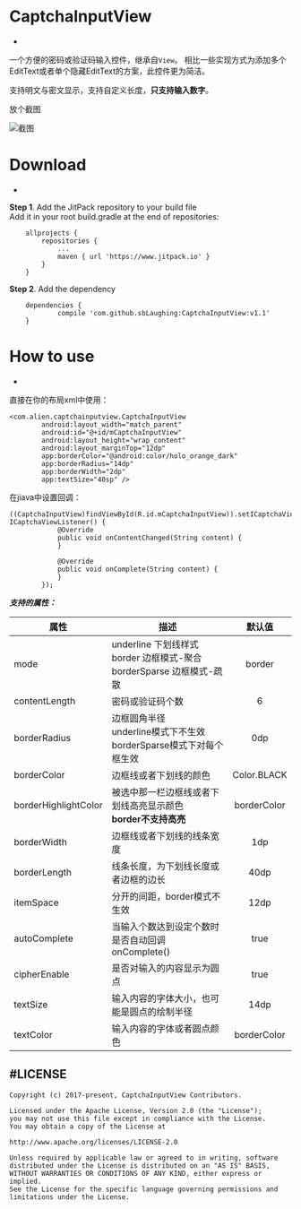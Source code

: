 # CaptchaInputView
-

一个方便的密码或验证码输入控件，继承自`View`。
相比一些实现方式为添加多个EditText或者单个隐藏EditText的方案，此控件更为简洁。

支持明文与密文显示，支持自定义长度，**只支持输入数字**。

放个截图




![截图](http://upload-images.jianshu.io/upload_images/787640-4e9ad7d9e212a6fe.png?imageMogr2/auto-orient/strip%7CimageView2/2/w/1240)

# Download
-

**Step 1**. Add the JitPack repository to your build file<br/>Add it in your root build.gradle at the end of repositories:

```
	allprojects {
		repositories {
			...
			maven { url 'https://www.jitpack.io' }
		}
	}
```

**Step 2**. Add the dependency

```
	dependencies {
	        compile 'com.github.sbLaughing:CaptchaInputView:v1.1'
	}

```
# How to use
-
直接在你的布局xml中使用：

```
<com.alien.captchainputview.CaptchaInputView
        android:layout_width="match_parent"
        android:id="@+id/mCaptchaInputView"
        android:layout_height="wrap_content"
        android:layout_marginTop="12dp"
        app:borderColor="@android:color/holo_orange_dark"
        app:borderRadius="14dp"
        app:borderWidth="2dp"
        app:textSize="40sp" />
```

在jiava中设置回调：

```
((CaptchaInputView)findViewById(R.id.mCaptchaInputView)).setICaptchaViewListener(new ICaptchaViewListener() {
            @Override
            public void onContentChanged(String content) {
            }

            @Override
            public void onComplete(String content) {
            }
        });

```



***支持的属性：***


| 属性       | 描述         | 默认值|
| --------- |-------------| :-------:|
| mode      | underline  下划线样式<br/> border 边框模式-聚合<br>borderSparse 边框模式-疏散| border
| contentLength|密码或验证码个数|6
| borderRadius | 边框圆角半径<br>underline模式下不生效<br>borderSparse模式下对每个框生效      | 0dp
| borderColor | 边框线或者下划线的颜色     | Color.BLACK
| borderHighlightColor | 被选中那一栏边框线或者下划线高亮显示颜色  <br>**border不支持高亮**  | borderColor
| borderWidth|边框线或者下划线的线条宽度|1dp
| borderLength|线条长度，为下划线长度或者边框的边长|40dp
| itemSpace|分开的间距，border模式不生效|12dp
| autoComplete|当输入个数达到设定个数时是否自动回调onComplete()|true|
| cipherEnable|是否对输入的内容显示为圆点|true
| textSize|输入内容的字体大小，也可能是圆点的绘制半径|14dp
| textColor|输入内容的字体或者圆点颜色|borderColor


#LICENSE
-

```
Copyright (c) 2017-present, CaptchaInputView Contributors.

Licensed under the Apache License, Version 2.0 (the "License");
you may not use this file except in compliance with the License.
You may obtain a copy of the License at

http://www.apache.org/licenses/LICENSE-2.0

Unless required by applicable law or agreed to in writing, software
distributed under the License is distributed on an "AS IS" BASIS,
WITHOUT WARRANTIES OR CONDITIONS OF ANY KIND, either express or implied.
See the License for the specific language governing permissions and
limitations under the License.
```




